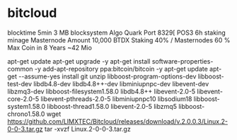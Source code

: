 # bitcloud
blocktime 5min
3 MB blocksystem
Algo Quark
Port 8329[
POS3 6h staking minage
Masternode Amount 10,000 BTDX 
Staking 40% / Masternodes 60 %
Max Coin in 8 Years ~42 Mio



apt-get update
apt-get upgrade -y
apt-get install software-properties-common -y
add-apt-repository ppa:bitcoin/bitcoin -y
apt-get update
apt-get --assume-yes install git unzip libboost-program-options-dev libboost-test-dev libdb4.8-dev libdb4.8++-dev libminiupnpc-dev libevent-dev libzmq3-dev libboost-filesystem1.58.0 libdb4.8++ libevent-2.0-5 libevent-core-2.0-5 libevent-pthreads-2.0-5 libminiupnpc10 libsodium18 libboost-system1.58.0 libboost-thread1.58.0 libevent-2.0-5 libzmq5 libboost-chrono1.58.0
wget https://github.com/LIMXTEC/Bitcloud/releases/download/v.2.0.0.3/Linux.2-0-0-3.tar.gz
tar -xvzf Linux.2-0-0-3.tar.gz
